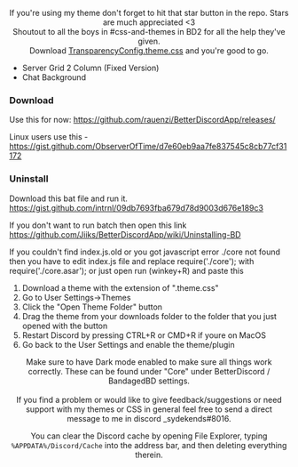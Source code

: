 <p align="center">
  If you're using my theme don't forget to hit that star button in the repo. Stars are much appreciated <3<br/>
  Shoutout to all the boys in #css-and-themes in BD2 for all the help they've given.<br/>
  Download <a href="https://github.com/sydekends/TransparencyTheme/blob/master/TransparencyConfig.theme.css">TransparencyConfig.theme.css</a> and you're good to go.
</p>

- Server Grid 2 Column (Fixed Version)
- Chat Background


### Download
Use this for now: https://github.com/rauenzi/BetterDiscordApp/releases/

Linux users use this - https://gist.github.com/ObserverOfTime/d7e60eb9aa7fe837545c8cb77cf31172

### Uninstall
Download this bat file and run it. https://gist.github.com/intrnl/09db7693fba679d78d9003d676e189c3

If you don't want to run batch then open this link https://github.com/Jiiks/BetterDiscordApp/wiki/Uninstalling-BD

If you couldn't find index.js.old or you got javascript error ./core not found
then you have to edit index.js file and replace require('./core'); with require('./core.asar');
or just open run (winkey+R) and paste this


1. Download a theme with the extension of ".theme.css"
2. Go to User Settings->Themes
3. Click the "Open Theme Folder" button
4. Drag the theme from your downloads folder to the folder that you just opened with the button
5. Restart Discord by pressing CTRL+R or CMD+R if youre on MacOS
6. Go back to the User Settings and enable the theme/plugin


<p align="center">
Make sure to have Dark mode enabled to make sure all things work correctly. These can be found under "Core" under BetterDiscord / BandagedBD settings.<br/><br/>
If you find a problem or would like to give feedback/suggestions or need support with my themes or CSS in general feel free to send a direct message to me in discord _sydekends#8016.
</p>


<p align="center">
You can clear the Discord cache by opening File Explorer, typing <code>%APPDATA%/Discord/Cache</code> into the address bar, and then deleting everything therein.
</p>



